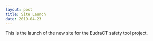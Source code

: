 ```yaml
---
layout: post
title: Site Launch
date: 2019-04-23
---
```


This is the launch of the new site for the EudraCT safety tool project.

